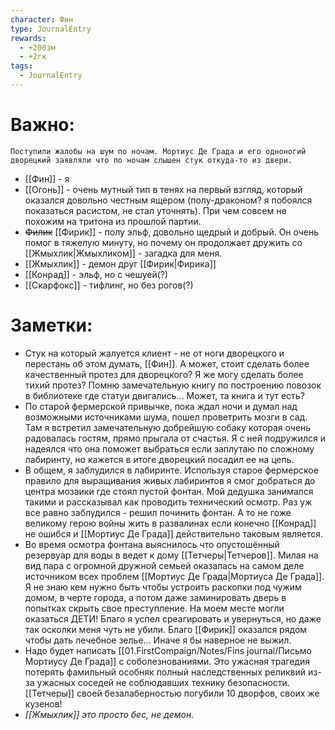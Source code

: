 ```yaml
---
character: Фин
type: JournalEntry
rewards:
  - +200зм
  - +2гк
tags:
  - JournalEntry
---
```

# Важно:
```
Поступили жалобы на шум по ночам. Мортиус Де Града и его одноногий дворецкий заявляли что по ночам слышен стук откуда-то из двери.
```
- [[Фин]] - я
- [[Огонь]] - очень мутный тип в тенях на первый взгляд, который оказался довольно честным ящером (полу-драконом? я побоялся показаться расистом, не стал уточнять). При чем совсем не похожим на тритона из прошлой партии.
- ~~Филик~~ [[Фирик]] - полу эльф, довольно щедрый и добрый. Он очень помог в тяжелую минуту, но почему он продолжает дружить со [[Жмыхлик|Жмыхликом]] - загадка для меня.
- [[Жмыхлик]] - демон друг [[Фирик|Фирика]]
- [[Конрад]] - эльф, но с чешуей(?)
- [[Скарфокс]] - тифлинг, но без рогов(?)

# Заметки:
- Стук на который жалуется клиент - не от ноги дворецкого и перестань об этом думать, [[Фин]]. А может, стоит сделать более качественный протез для дворецкого? Я же могу сделать более тихий протез? Помню замечательную книгу по построению повозок в библиотеке где статуи двигались... Может, та книга и тут есть?
- По старой фермерской привычке, пока ждал ночи и думал над возможными источниками шума, пошел проветрить мозги в сад. Там я встретил замечательную добрейшую собаку которая очень радовалась гостям, прямо прыгала от счастья. Я с ней подружился и надеялся что она поможет выбраться если заплутаю по сложному лабиринту, но кажется в итоге дворецкий посадил ее на цепь. 
- В общем, я заблудился в лабиринте. Используя старое фермерское правило для выращивания живых лабиринтов я смог добраться до центра мозаики где стоял пустой фонтан. Мой дедушка занимался такими и рассказывал как проводить технический осмотр. Раз уж все равно заблудился - решил починить фонтан. А то не гоже великому герою войны жить в развалинах если конечно [[Конрад]] не ошибся и [[Мортиус Де Града]] действительно таковым является.
- Во время осмотра фонтана выяснилось что опустошённый резервуар для воды в ведет к дому [[Тетчеры|Тетчеров]]. Милая на вид пара с огромной дружной семьей оказалась на самом деле источником всех проблем [[Мортиус Де Града|Мортиуса Де Града]]. Я не знаю кем нужно быть чтобы устроить раскопки под чужим домом, в черте города, а потом даже заминировать дверь в попытках скрыть свое преступление. На моем месте могли оказаться ДЕТИ! Благо я успел среагировать и увернуться, но даже так осколки меня чуть не убили. Благо [[Фирик]] оказался рядом чтобы дать лечебное зелье... Иначе я бы наверное не выжил.
- Надо будет написать [[01.FirstCompaign/Notes/Fins journal/Письмо Мортиусу Де Града]] с соболезнованиями. Это ужасная трагедия потерять фамильный особняк полный наследственных реликвий из-за ужасных соседей не соблюдавших технику безопасности. [[Тетчеры]] своей безалаберностью погубили 10 дворфов, своих же кузенов!
- _[[Жмыхлик]] это просто бес, не демон._